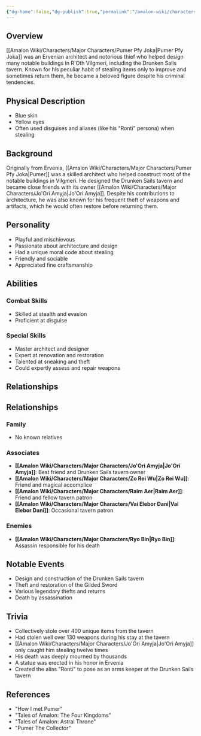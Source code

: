 ```yaml
---
{"dg-home":false,"dg-publish":true,"permalink":"/amalon-wiki/characters/major-characters/pumer-pfy-joka/","dgPassFrontmatter":true,"noteIcon":""}
---
```


## Overview
[[Amalon Wiki/Characters/Major Characters/Pumer Pfy Joka\|Pumer Pfy Joka]] was an Ervenian architect and notorious thief who helped design many notable buildings in R'Oth Vilgmeri, including the Drunken Sails tavern. Known for his peculiar habit of stealing items only to improve and sometimes return them, he became a beloved figure despite his criminal tendencies.
## Physical Description
- Blue skin
- Yellow eyes
- Often used disguises and aliases (like his "Ronti" persona) when stealing
## Background
Originally from Ervenia, [[Amalon Wiki/Characters/Major Characters/Pumer Pfy Joka\|Pumer]] was a skilled architect who helped construct most of the notable buildings in Vilgmeri. He designed the Drunken Sails tavern and became close friends with its owner [[Amalon Wiki/Characters/Major Characters/Jo'Ori Amyja\|Jo'Ori Amyja]]. Despite his contributions to architecture, he was also known for his frequent theft of weapons and artifacts, which he would often restore before returning them.
## Personality
- Playful and mischievous
- Passionate about architecture and design
- Had a unique moral code about stealing
- Friendly and sociable
- Appreciated fine craftsmanship
## Abilities
### Combat Skills
- Skilled at stealth and evasion
- Proficient at disguise
### Special Skills
- Master architect and designer
- Expert at renovation and restoration
- Talented at sneaking and theft
- Could expertly assess and repair weapons
## Relationships
## Relationships
### Family
- No known relatives

### Associates
- **[[Amalon Wiki/Characters/Major Characters/Jo'Ori Amyja\|Jo'Ori Amyja]]**: Best friend and Drunken Sails tavern owner
- **[[Amalon Wiki/Characters/Major Characters/Zo Rei Wu\|Zo Rei Wu]]**: Friend and magical accomplice
- **[[Amalon Wiki/Characters/Major Characters/Raim Aer\|Raim Aer]]**: Friend and fellow tavern patron
- **[[Amalon Wiki/Characters/Major Characters/Vai Elebor Dani\|Vai Elebor Dani]]**: Occasional tavern patron

### Enemies
- **[[Amalon Wiki/Characters/Major Characters/Ryo Bin\|Ryo Bin]]**: Assassin responsible for his death
## Notable Events
- Design and construction of the Drunken Sails tavern
- Theft and restoration of the Gilded Sword
- Various legendary thefts and returns
- Death by assassination
## Trivia
- Collectively stole over 400 unique items from the tavern
- Had stolen well over 130 weapons during his stay at the tavern
- [[Amalon Wiki/Characters/Major Characters/Jo'Ori Amyja\|Jo'Ori Amyja]] only caught him stealing twelve times
- His death was deeply mourned by thousands
- A statue was erected in his honor in Ervenia
- Created the alias "Ronti" to pose as an arms keeper at the Drunken Sails tavern
## References
- "How I met Pumer"
- "Tales of Amalon: The Four Kingdoms"
- "Tales of Amalon: Astral Throne"
- "Pumer The Collector"